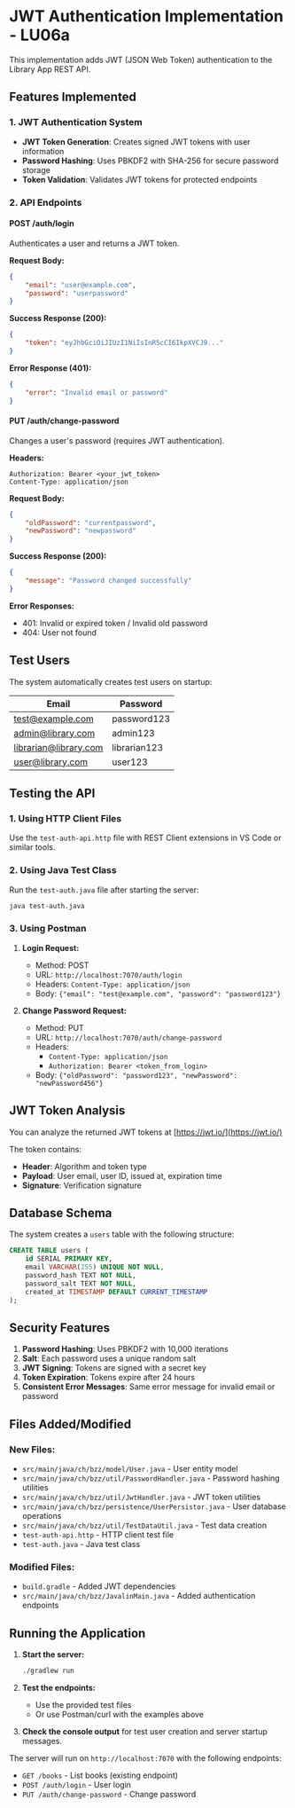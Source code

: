 # JWT Authentication Implementation - LU06a

This implementation adds JWT (JSON Web Token) authentication to the Library App REST API.

## Features Implemented

### 1. JWT Authentication System
- **JWT Token Generation**: Creates signed JWT tokens with user information
- **Password Hashing**: Uses PBKDF2 with SHA-256 for secure password storage
- **Token Validation**: Validates JWT tokens for protected endpoints

### 2. API Endpoints

#### POST /auth/login
Authenticates a user and returns a JWT token.

**Request Body:**
```json
{
    "email": "user@example.com",
    "password": "userpassword"
}
```

**Success Response (200):**
```json
{
    "token": "eyJhbGciOiJIUzI1NiIsInR5cCI6IkpXVCJ9..."
}
```

**Error Response (401):**
```json
{
    "error": "Invalid email or password"
}
```

#### PUT /auth/change-password
Changes a user's password (requires JWT authentication).

**Headers:**
```
Authorization: Bearer <your_jwt_token>
Content-Type: application/json
```

**Request Body:**
```json
{
    "oldPassword": "currentpassword",
    "newPassword": "newpassword"
}
```

**Success Response (200):**
```json
{
    "message": "Password changed successfully"
}
```

**Error Responses:**
- 401: Invalid or expired token / Invalid old password
- 404: User not found

## Test Users

The system automatically creates test users on startup:

| Email | Password |
|-------|----------|
| test@example.com | password123 |
| admin@library.com | admin123 |
| librarian@library.com | librarian123 |
| user@library.com | user123 |

## Testing the API

### 1. Using HTTP Client Files
Use the `test-auth-api.http` file with REST Client extensions in VS Code or similar tools.

### 2. Using Java Test Class
Run the `test-auth.java` file after starting the server:
```bash
java test-auth.java
```

### 3. Using Postman
1. **Login Request:**
   - Method: POST
   - URL: `http://localhost:7070/auth/login`
   - Headers: `Content-Type: application/json`
   - Body: `{"email": "test@example.com", "password": "password123"}`

2. **Change Password Request:**
   - Method: PUT
   - URL: `http://localhost:7070/auth/change-password`
   - Headers: 
     - `Content-Type: application/json`
     - `Authorization: Bearer <token_from_login>`
   - Body: `{"oldPassword": "password123", "newPassword": "newPassword456"}`

## JWT Token Analysis

You can analyze the returned JWT tokens at [https://jwt.io/](https://jwt.io/)

The token contains:
- **Header**: Algorithm and token type
- **Payload**: User email, user ID, issued at, expiration time
- **Signature**: Verification signature

## Database Schema

The system creates a `users` table with the following structure:
```sql
CREATE TABLE users (
    id SERIAL PRIMARY KEY,
    email VARCHAR(255) UNIQUE NOT NULL,
    password_hash TEXT NOT NULL,
    password_salt TEXT NOT NULL,
    created_at TIMESTAMP DEFAULT CURRENT_TIMESTAMP
);
```

## Security Features

1. **Password Hashing**: Uses PBKDF2 with 10,000 iterations
2. **Salt**: Each password uses a unique random salt
3. **JWT Signing**: Tokens are signed with a secret key
4. **Token Expiration**: Tokens expire after 24 hours
5. **Consistent Error Messages**: Same error message for invalid email or password

## Files Added/Modified

### New Files:
- `src/main/java/ch/bzz/model/User.java` - User entity model
- `src/main/java/ch/bzz/util/PasswordHandler.java` - Password hashing utilities
- `src/main/java/ch/bzz/util/JwtHandler.java` - JWT token utilities
- `src/main/java/ch/bzz/persistence/UserPersistor.java` - User database operations
- `src/main/java/ch/bzz/util/TestDataUtil.java` - Test data creation
- `test-auth-api.http` - HTTP client test file
- `test-auth.java` - Java test class

### Modified Files:
- `build.gradle` - Added JWT dependencies
- `src/main/java/ch/bzz/JavalinMain.java` - Added authentication endpoints

## Running the Application

1. **Start the server:**
   ```bash
   ./gradlew run
   ```

2. **Test the endpoints:**
   - Use the provided test files
   - Or use Postman/curl with the examples above

3. **Check the console output** for test user creation and server startup messages.

The server will run on `http://localhost:7070` with the following endpoints:
- `GET /books` - List books (existing endpoint)
- `POST /auth/login` - User login
- `PUT /auth/change-password` - Change password
